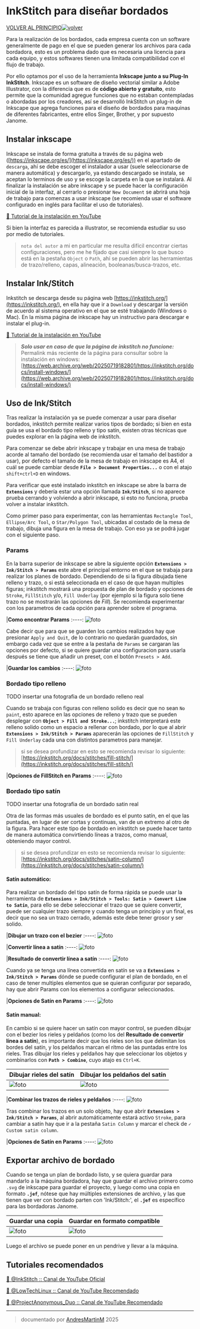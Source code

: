 # InkStitch para diseñar bordados

[VOLVER AL PRINCIPIO](/../..)[![volver](https://web.archive.org/web/20090723231316/http://www.geocities.com/empordanacio/back.gif)](/../..)

Para la realización de los bordados, cada empresa cuenta con un software generalmente de pago en el que se pueden generar los archivos para cada bordadora, esto es un problema dado que es necesaria una licencia para cada equipo, y estos softwares tienen una limitada compatibilidad con el flujo de trabajo.

Por ello optamos por el uso de la herramienta **Inkscape junto a su Plug-In InkStitch**. Inkscape es un software de diseño vectorial similar a Adobe Illustrator, con la diferencia que es de **código abierto y gratuito**, esto permite que la comunidad agregue funciones que no estaban contempladas o abordadas por los creadores, así se desarrolló InkStitch un plug-in de Inkscape que agrega funciones para el diseño de bordados para maquinas de diferentes fabricantes, entre ellos Singer, Brother, y por supuesto Janome.

## Instalar inkscape

Inkscape se instala de forma gratuita a través de su página web ([https://inkscape.org/es/](https://inkscape.org/es/)) en el apartado de `descarga`, ahí se debe escoger el instalador a usar (suele seleccionarse de manera automática) y descargarlo, ya estando descargado se instala, se aceptan lo terminos de uso y se escoge la carpeta en la que se instalará.
Al finalizar la instalación se abre inkscape y se puede hacer la configuración inicial de la interfaz, al cerrarlo o presionar `New Document` se abrirá una hoja de trabajo para comenzas a usar inkscape (se recomienda usar el software configurado en inglés para facilitar el uso de tutoriales).

 [🔗 Tutorial de la instalación en YouTube](https://www.youtube.com/watch?v=qUHQng7XKlg)

Si bien la interfaz es parecida a illustrator, se recomienda estudiar su uso por medio de tutoriales.

> `nota del autor` a mi en particular me resulta difícil encontrar ciertas configuraciones, pero me he fijado que casi siempre lo que busco está en la pestaña `Object` o `Path`, ahí se pueden abrir las herramientas de trazo/relleno, capas, alineación, booleanas/busca-trazos, etc.

## Instalar Ink/Stitch

Inkstitch se descarga desde su página web [https://inkstitch.org/](https://inkstitch.org/), en ella hay que ir a `Download` y descargar la versión de acuerdo al sistema operativo en el que se esté trabajando (Windows o Mac). En la misma página de inkscape hay un instructivo para descargar e instalar el plug-in.

 [🔗 Tutorial de la instalación en YouTube](https://www.youtube.com/watch?v=CkqyaNlMq_A)

> ***Solo usar en caso de que la página de inkstitch no funcione:***
Permalink más reciente de la página para consultar sobre la instalación en windows: [https://web.archive.org/web/20250719182801/https://inkstitch.org/docs/install-windows/](https://web.archive.org/web/20250719182801/https://inkstitch.org/docs/install-windows/)


## Uso de Ink/Stitch

Tras realizar la instalación ya se puede comenzar a usar para diseñar bordados, inkstitch permite realizar varios tipos de bordado; si bien en esta guía se usa el bordado tipo relleno y tipo satín, existen otras técnicas que puedes explorar en la página web de inkstitch.

Para comenzar se debe abrir inkscape y trabajar en una mesa de trabajo acorde al tamaño del bordado (se recomienda usar el tamaño del bastidor a usar), por defecto el tamaño de la mesa de trabajo en inkscape es A4, el cuál se puede cambiar desde **`File > Document Properties...`** o con el atajo `shift+ctrl+D` en windows.

Para verificar que esté instalado inkstitch en inkscape se abre la barra de **`Extensions`** y debería estar una opción llamada **`Ink/Stitch`**, si no aparece prueba cerrando y volviendo a abrir inkscape, si esto no funciona, prueba volver a instalar inkstitch.

Como primer paso para experimentar, con las herramientas `Rectangle Tool`, `Ellipse/Arc Tool`, o `Star/Polygon Tool`, ubicadas al costado de la mesa de trabajo, dibuja una figura en la mesa de trabajo. Con eso ya se podrá jugar con el siguiente paso.

### Params

En la barra superior de inkscape se abre la siguiente opción **`Extensions > Ink/Stitch > Params`** este abre el principal entorno en el que se trabaja para realizar los planes de bordado. Dependiendo de si la figura dibujada tiene relleno y trazo, o si está seleccionada en el caso de que hayan multiples figuras; inkstitch mostrará una propuesta de plan de bordado y opciones de `Stroke`, `FillStitch` y/o, `Fill Underlay` (por ejemplo si la figura solo tiene trazo no se mostrarán las opciones de *Fill*). Se recomienda experimentar con los parametros de cada opción para aprender sobre el programa.

|**Como encontrar Params**
:----:
![foto](img/params.png)

Cabe decir que para que se guarden los cambios realizados hay que presionar `Apply and Quit`, de lo contrario no quedarán guardados, sin embargo cada vez que se entre a la pestaña de `Params` se cargaran las opciones por defecto, si se quiere guardar una configuracion para usarla después se tiene que añadir un preset, con el botón `Presets > Add`.

|**Guardar los cambios**
:----:
![foto](img/apply.png)

### Bordado tipo relleno

TODO insertar una fotografia de un bordado relleno real

Cuando se trabaja con figuras con relleno solido es decir que no sean `No paint`, esto aparece en las opciones de relleno y trazo que se pueden desplegar con **`Object > Fill and Stroke...`**; inkstitch interpretará este relleno solido como un espacio a rellenar con bordado, por lo que al abrir **`Extensions > Ink/Stitch > Params`** aparecerán las opciones de `FillStitch` y `Fill Underlay` cada una con distintos parametros para manejar.

> si se desea profundizar en esto se recomienda revisar lo siguiente: [https://inkstitch.org/docs/stitches/fill-stitch/](https://inkstitch.org/docs/stitches/fill-stitch/)

|**Opciones de FillStitch en Params**
:----:
![foto](img/fill.png)

### Bordado tipo satín

TODO insertar una fotografia de un bordado satin real

Otra de las formas más usuales de bordado es el punto satín, en el que las puntadas, en lugar de ser cortas y continuas, van de un extremo al otro de la figura. Para hacer este tipo de bordado en inkstitch se puede hacer tanto de manera automática convirtiendo líneas a trazos, como manual, obteniendo mayor control.

> si se desea profundizar en esto se recomienda revisar lo siguiente: [https://inkstitch.org/docs/stitches/satin-column/](https://inkstitch.org/docs/stitches/satin-column/)

#### Satín automático:

Para realizar un bordado del tipo satín de forma rápida se puede usar la herramienta de **`Extensions > Ink/Stitch > Tools: Satin > Convert Line to Satin`**, para ello se debe seleccionar el trazo que se quiere convertir, puede ser cualquier trazo siempre y cuando tenga un principio y un final, es decir que no sea un trazo cerrado, además este debe tener grosor y ser solido.

|**Dibujar un trazo con el bezier**
:----:
![foto](img/bezier.png)

|**Convertir línea a satín**
:----:
![foto](img/line-satin.png)

|**Resultado de convertir línea a satín**
:----:
![foto](img/easy-satin.png)

Cuando ya se tenga una línea convertida en satín se va a **`Extensions > Ink/Stitch > Params`** dónde se puede configurar el plan de bordado, en el caso de tener multiples elementos que se quieran configurar por separado, hay que abrir Params con los elementos a configurar seleccionados.

|**Opciones de Satín en Params**
:----:
![foto](img/easy-satin-params.png)

#### Satín manual:

En cambio si se quiere hacer un satín con mayor control, se pueden dibujar con el bezier los rieles y peldaños (como los del **Resultado de convertir línea a satín**), es importante decir que los rieles son los que delimitan los bordes del satín, y los peldaños marcan el rítmo de las puntadas entre los rieles. Tras dibujar los rieles y peldaños hay que seleccionar los objetos y combinarlos  con **`Path > Combine`**, cuyo atajo es `Ctrl+K`.

|**Dibujar rieles del satín**|**Dibujar los peldaños del satín**|
---|---
|![foto](img/manual1.png)|![foto](img/manual2.png)|

|**Combinar los trazos de rieles y peldaños**
:----:
![foto](img/combinar.png)

Tras combinar los trazos en un solo objeto, hay que abrir **`Extensions > Ink/Stitch > Params`**, al abrir automáticamente estará activo `Stroke`, para cambiar a satín hay que ir a la pestaña `Satin Column` y marcar el check de `✓ Custom satin column`.

|**Opciones de Satín en Params**
:----:
![foto](img/manual-params.png)

## Exportar archivo de bordado

Cuando se tenga un plan de bordado listo, y se quiera guardar para mandarlo a la máquina bordadora, hay que guardar el archivo primero como `.svg` de inkscape para guardar el proyecto, y luego como una copia en formato **`.jef`**, nótese que hay múltiples extensiones de archivo, y las que tienen que ver con bordado parten con 'Ink/Stitch:', el **`.jef`** es específico para las bordadoras Janome.

|**Guardar una copia**|**Guardar en formato compatible**|
---|---
|![foto](img/save.png)|![foto](img/jef.png)|

Luego el archivo se puede poner en un pendrive y llevar a la máquina.

## Tutoriales recomendados

[🔗 @InkStitch :: Canal de YouTube Oficial](https://www.youtube.com/@InkStitch)

[🔗 @LowTechLinux :: Canal de YouTube Recomendado](https://www.youtube.com/@LowTechLinux)

[🔗 @ProjectAnonymous_Duo :: Canal de YouTube Recomendado](https://www.youtube.com/@ProjectAnonymous_Duo)

---
>documentado por [AndresMartinM](https://github.com/AndresMartinM) 2025
